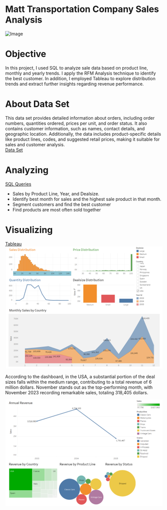 # Matt Transportation Company Sales Analysis
![Image](transportation.jpeg)
# Objective
In this project, I used SQL to analyze sale data based on product line, monthly and yearly trends. I apply the RFM Analysis technique to identify the best customer. In addition, I employed Tableau to explore distribution trends and extract further insights regarding revenue performance. </br>

# About Data Set
This data set provides detailed information about orders, including order numbers, quantities ordered, prices per unit, and order status. It also contains customer information, such as names, contact details, and geographic location. Additionally, the data includes product-specific details like product lines, codes, and suggested retail prices, making it suitable for sales and customer analysis.</br>
[Data Set](https://github.com/thucnhii/SQLProjectSaleAnalysis/blob/6152c6eabab6c54f7b1f2ed0f87e3930bf09fb12/sales_data_sample.csv) </br>

# Analyzing
[SQL Queries](https://github.com/thucnhii/SQLProjectSaleAnalysis/blob/34fb2d3d8f9037d42c8acc6baf6f0a28fff2a2bb/AnalysisSQL.sql) </br>
- Sales by Product Line, Year, and Dealsize.
- Identify best month for sales and the highest sale product in that month.
- Segment customers and find the best customer
- Find products are most often sold together </br>

# Visualizing
[Tableau](https://public.tableau.com/app/profile/nhi.le8767/viz/MattTransportationSalesAnalysis/MattSalesAnalysis)
![distribution](distribution.png)

According to the dashboard, in the USA, a substantial portion of the deal sizes falls within the medium range, contributing to a total revenue of 6 million dollars. November stands out as the top-performing month, with November 2023 recording remarkable sales, totaling 318,405 dollars. </br>

![revenue analysis](https://github.com/thucnhii/MattTransportSaleAnalysis/blob/ec7f59924e426e5a1eb569ee7e98f81dde16a042/revenue%20analysis.png)
